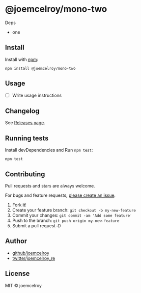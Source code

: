 # @joemcelroy/mono-two

Deps

- one

## Install

Install with [npm](https://www.npmjs.com/):

    npm install @joemcelroy/mono-two

## Usage

- [ ] Write usage instructions

## Changelog

See [Releases page](https://github.com/joemcelroy/lerna-monorepo-github-actions-release/releases).

## Running tests

Install devDependencies and Run `npm test`:

    npm test

## Contributing

Pull requests and stars are always welcome.

For bugs and feature requests, [please create an issue](https://github.com/joemcelroy/lerna-monorepo-github-actions-release/issues).

1. Fork it!
2. Create your feature branch: `git checkout -b my-new-feature`
3. Commit your changes: `git commit -am 'Add some feature'`
4. Push to the branch: `git push origin my-new-feature`
5. Submit a pull request :D

## Author

- [github/joemcelroy](https://github.com/joemcelroy)
- [twitter/joemcelroy_re](https://twitter.com/joemcelroy_re)

## License

MIT © joemcelroy
